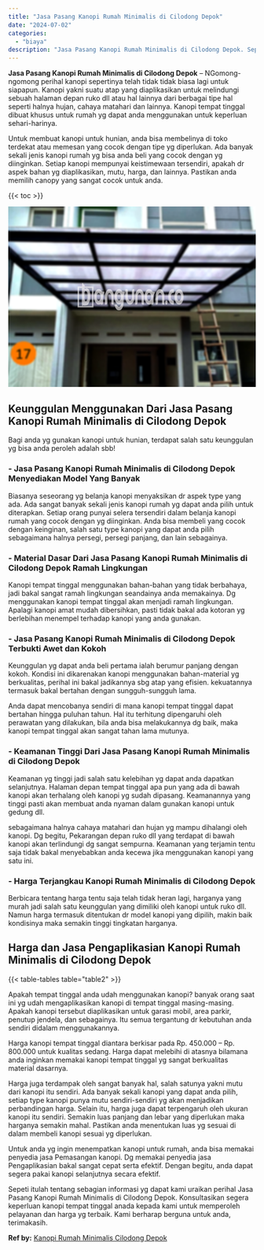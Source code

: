 ```yaml
---
title: "Jasa Pasang Kanopi Rumah Minimalis di Cilodong Depok"
date: "2024-07-02"
categories: 
  - "biaya"
description: "Jasa Pasang Kanopi Rumah Minimalis di Cilodong Depok. Sepeti itulah tentang sebagian informasi yg dapat kami uraikan perihal Jasa Pasang Kanopi Rumah Minimal..."
---
```


**Jasa Pasang Kanopi Rumah Minimalis di Cilodong Depok** – NGomong-ngomong perihal kanopi sepertinya telah tidak tidak biasa lagi untuk siapapun. Kanopi yakni suatu atap yang diaplikasikan untuk melindungi sebuah halaman depan ruko dll atau hal lainnya dari berbagai tipe hal seperti halnya hujan, cahaya matahari dan lainnya. Kanopi tempat tinggal dibuat khusus untuk rumah yg dapat anda menggunakan untuk keperluan sehari-harinya.

Untuk membuat kanopi untuk hunian, anda bisa membelinya di toko terdekat atau memesan yang cocok dengan tipe yg diperlukan. Ada banyak sekali jenis kanopi rumah yg bisa anda beli yang cocok dengan yg diinginkan. Setiap kanopi mempunyai keistimewaan tersendiri, apakah dr aspek bahan yg diaplikasikan, mutu, harga, dan lainnya. Pastikan anda memilih canopy yang sangat cocok untuk anda.

{{< toc >}}

![Jasa Pasang Kanopi Rumah Minimalis di Cilodong Depok](/images/harga-kanopi-minimalis-58.png)

## Keunggulan Menggunakan Dari Jasa Pasang Kanopi Rumah Minimalis di Cilodong Depok

Bagi anda yg gunakan kanopi untuk hunian, terdapat salah satu keunggulan yg bisa anda peroleh adalah sbb!

### \- Jasa Pasang Kanopi Rumah Minimalis di Cilodong Depok Menyediakan Model Yang Banyak

Biasanya seseorang yg belanja kanopi menyaksikan dr aspek type yang ada. Ada sangat banyak sekali jenis kanopi rumah yg dapat anda pilih untuk diterapkan. Setiap orang punyai selera tersendiri dalam belanja kanopi rumah yang cocok dengan yg diinginkan. Anda bisa membeli yang cocok dengan keinginan, salah satu type kanopi yang dapat anda pilih sebagaimana halnya persegi, persegi panjang, dan lain sebagainya.

### \- Material Dasar Dari Jasa Pasang Kanopi Rumah Minimalis di Cilodong Depok Ramah Lingkungan

Kanopi tempat tinggal menggunakan bahan-bahan yang tidak berbahaya, jadi bakal sangat ramah lingkungan seandainya anda memakainya. Dg menggunakan kanopi tempat tinggal akan menjadi ramah lingkungan. Apalagi kanopi amat mudah dibersihkan, pasti tidak bakal ada kotoran yg berlebihan menempel terhadap kanopi yang anda gunakan.

### \- Jasa Pasang Kanopi Rumah Minimalis di Cilodong Depok Terbukti Awet dan Kokoh

Keunggulan yg dapat anda beli pertama ialah berumur panjang dengan kokoh. Kondisi ini dikarenakan kanopi menggunakan bahan-material yg berkualitas, perihal ini bakal jadikannya sbg atap yang efisien. kekuatannya termasuk bakal bertahan dengan sungguh-sungguh lama.

Anda dapat mencobanya sendiri di mana kanopi tempat tinggal dapat bertahan hingga puluhan tahun. Hal itu terhitung dipengaruhi oleh perawatan yang dilakukan, bila anda bisa melakukannya dg baik, maka kanopi tempat tinggal akan sangat tahan lama mutunya.

### \- Keamanan Tinggi Dari Jasa Pasang Kanopi Rumah Minimalis di Cilodong Depok

Keamanan yg tinggi jadi salah satu kelebihan yg dapat anda dapatkan selanjutnya. Halaman depan tempat tinggal apa pun yang ada di bawah kanopi akan terhalang oleh kanopi yg sudah dipasang. Keamanannya yang tinggi pasti akan membuat anda nyaman dalam gunakan kanopi untuk gedung dll.

sebagaimana halnya cahaya matahari dan hujan yg mampu dihalangi oleh kanopi. Dg begitu, Pekarangan depan ruko dll yang terdapat di bawah kanopi akan terlindungi dg sangat sempurna. Keamanan yang terjamin tentu saja tidak bakal menyebabkan anda kecewa jika menggunakan kanopi yang satu ini.

### \- Harga Terjangkau Kanopi Rumah Minimalis di Cilodong Depok

Berbicara tentang harga tentu saja telah tidak heran lagi, harganya yang murah jadi salah satu keunggulan yang dimiliki oleh kanopi untuk ruko dll. Namun harga termasuk ditentukan dr model kanopi yang dipilih, makin baik kondisinya maka semakin tinggi tingkatan harganya.

## Harga dan Jasa Pengaplikasian Kanopi Rumah Minimalis di Cilodong Depok

{{< table-tables table="table2" >}}

Apakah tempat tinggal anda udah menggunakan kanopi? banyak orang saat ini yg udah mengaplikasikan kanopi di tempat tinggal masing-masing. Apakah kanopi tersebut diaplikasikan untuk garasi mobil, area parkir, penutup jendela, dan sebagainya. Itu semua tergantung dr kebutuhan anda sendiri didalam menggunakannya.

Harga kanopi tempat tinggal diantara berkisar pada Rp. 450.000 – Rp. 800.000 untuk kualitas sedang. Harga dapat melebihi di atasnya bilamana anda inginkan memakai kanopi tempat tinggal yg sangat berkualitas material dasarnya.

Harga juga terdampak oleh sangat banyak hal, salah satunya yakni mutu dari kanopi itu sendiri. Ada banyak sekali kanopi yang dapat anda pilih, setiap type kanopi punya mutu sendiri-sendiri yg akan menjadikan perbandingan harga. Selain itu, harga juga dapat terpengaruh oleh ukuran kanopi itu sendiri. Semakin luas panjang dan lebar yang diperlukan maka harganya semakin mahal. Pastikan anda menentukan luas yg sesuai di dalam membeli kanopi sesuai yg diperlukan.

Untuk anda yg ingin menempatkan kanopi untuk rumah, anda bisa memakai penyedia jasa Pemasangan kanopi. Dg memakai penyedia jasa Pengaplikasian bakal sangat cepat serta efektif. Dengan begitu, anda dapat segera pakai kanopi selanjutnya secara efektif.

Sepeti itulah tentang sebagian informasi yg dapat kami uraikan perihal Jasa Pasang Kanopi Rumah Minimalis di Cilodong Depok. Konsultasikan segera keperluan kanopi tempat tinggal anada kepada kami untuk memperoleh pelayanan dan harga yg terbaik. Kami berharap berguna untuk anda, terimakasih.

**Ref by:**  [Kanopi Rumah Minimalis Cilodong Depok](https://id.wikipedia.org/wiki/Kanopi)
